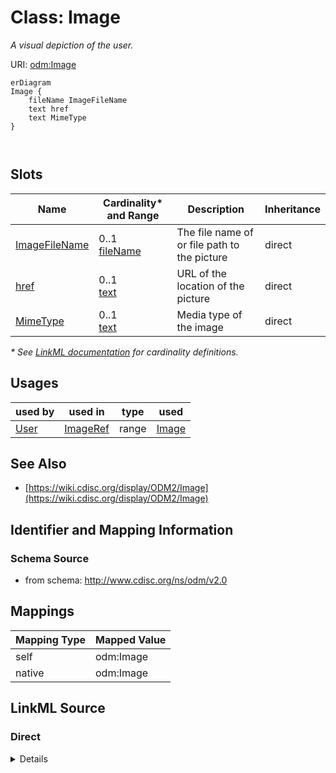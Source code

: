 # Class: Image

_A visual depiction of the user._




URI: [odm:Image](http://www.cdisc.org/ns/odm/v2.0/Image)


```mermaid
erDiagram
Image {
    fileName ImageFileName  
    text href  
    text MimeType  
}



```



<!-- no inheritance hierarchy -->


## Slots

| Name | Cardinality* and Range | Description | Inheritance |
| ---  | --- | --- | --- |
| [ImageFileName](ImageFileName.md) | 0..1 <br/> [fileName](fileName.md) | The file name of or file path to the picture | direct |
| [href](href.md) | 0..1 <br/> [text](text.md) | URL of the location of the picture | direct |
| [MimeType](MimeType.md) | 0..1 <br/> [text](text.md) | Media type of the image | direct |

_* See [LinkML documentation](https://linkml.io/linkml/schemas/slots.html#slot-cardinality) for cardinality definitions._




## Usages

| used by | used in | type | used |
| ---  | --- | --- | --- |
| [User](User.md) | [ImageRef](ImageRef.md) | range | [Image](Image.md) |






## See Also

* [https://wiki.cdisc.org/display/ODM2/Image](https://wiki.cdisc.org/display/ODM2/Image)

## Identifier and Mapping Information







### Schema Source


* from schema: http://www.cdisc.org/ns/odm/v2.0





## Mappings

| Mapping Type | Mapped Value |
| ---  | ---  |
| self | odm:Image |
| native | odm:Image |





## LinkML Source

<!-- TODO: investigate https://stackoverflow.com/questions/37606292/how-to-create-tabbed-code-blocks-in-mkdocs-or-sphinx -->

### Direct

<details>
```yaml
name: Image
description: A visual depiction of the user.
from_schema: http://www.cdisc.org/ns/odm/v2.0
see_also:
- https://wiki.cdisc.org/display/ODM2/Image
rank: 1000
slots:
- ImageFileName
- href
- MimeType
slot_usage:
  ImageFileName:
    name: ImageFileName
    description: The file name of or file path to the picture
    comments:
    - 'Conditional

      range: fileName

      Either IamgeFileName or href must be present.'
    domain_of:
    - Image
    range: fileName
  href:
    name: href
    description: URL of the location of the picture
    comments:
    - 'Conditional

      range: text

      Either ImageFileName or href must be present.'
    domain_of:
    - Leaf
    - Include
    - ExternalCodeLib
    - Image
    - Coding
    range: text
  MimeType:
    name: MimeType
    description: Media type of the image
    comments:
    - 'Optional

      range: text

      Use of MimeType from the IANA list: http://www.iana.org/assignments/media-types/media-types.xhtml
      is recommended.'
    domain_of:
    - Image
    range: text
class_uri: odm:Image

```
</details>

### Induced

<details>
```yaml
name: Image
description: A visual depiction of the user.
from_schema: http://www.cdisc.org/ns/odm/v2.0
see_also:
- https://wiki.cdisc.org/display/ODM2/Image
rank: 1000
slot_usage:
  ImageFileName:
    name: ImageFileName
    description: The file name of or file path to the picture
    comments:
    - 'Conditional

      range: fileName

      Either IamgeFileName or href must be present.'
    domain_of:
    - Image
    range: fileName
  href:
    name: href
    description: URL of the location of the picture
    comments:
    - 'Conditional

      range: text

      Either ImageFileName or href must be present.'
    domain_of:
    - Leaf
    - Include
    - ExternalCodeLib
    - Image
    - Coding
    range: text
  MimeType:
    name: MimeType
    description: Media type of the image
    comments:
    - 'Optional

      range: text

      Use of MimeType from the IANA list: http://www.iana.org/assignments/media-types/media-types.xhtml
      is recommended.'
    domain_of:
    - Image
    range: text
attributes:
  ImageFileName:
    name: ImageFileName
    description: The file name of or file path to the picture
    comments:
    - 'Conditional

      range: fileName

      Either IamgeFileName or href must be present.'
    from_schema: http://www.cdisc.org/ns/odm/v2.0
    rank: 1000
    alias: ImageFileName
    owner: Image
    domain_of:
    - Image
    range: fileName
  href:
    name: href
    description: URL of the location of the picture
    comments:
    - 'Conditional

      range: text

      Either ImageFileName or href must be present.'
    from_schema: http://www.cdisc.org/ns/odm/v2.0
    rank: 1000
    alias: href
    owner: Image
    domain_of:
    - Leaf
    - Include
    - ExternalCodeLib
    - Image
    - Coding
    range: text
  MimeType:
    name: MimeType
    description: Media type of the image
    comments:
    - 'Optional

      range: text

      Use of MimeType from the IANA list: http://www.iana.org/assignments/media-types/media-types.xhtml
      is recommended.'
    from_schema: http://www.cdisc.org/ns/odm/v2.0
    rank: 1000
    alias: MimeType
    owner: Image
    domain_of:
    - Image
    range: text
class_uri: odm:Image

```
</details>